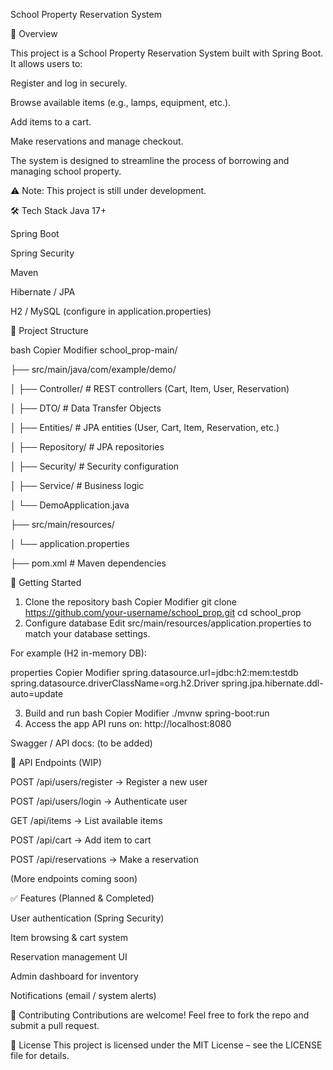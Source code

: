 School Property Reservation System

📌 Overview

This project is a School Property Reservation System built with Spring Boot.
It allows users to:

Register and log in securely.

Browse available items (e.g., lamps, equipment, etc.).

Add items to a cart.

Make reservations and manage checkout.

The system is designed to streamline the process of borrowing and managing school property.


⚠️ Note: This project is still under development.


🛠️ Tech Stack
Java 17+

Spring Boot

Spring Security

Maven

Hibernate / JPA

H2 / MySQL (configure in application.properties)

📂 Project Structure

bash
Copier
Modifier
school_prop-main/

├── src/main/java/com/example/demo/

│   ├── Controller/        # REST controllers (Cart, Item, User, Reservation)

│   ├── DTO/               # Data Transfer Objects

│   ├── Entities/          # JPA entities (User, Cart, Item, Reservation, etc.)

│   ├── Repository/        # JPA repositories

│   ├── Security/          # Security configuration

│   ├── Service/           # Business logic

│   └── DemoApplication.java

├── src/main/resources/

│   └── application.properties

├── pom.xml                # Maven dependencies

🚀 Getting Started

1. Clone the repository
bash
Copier
Modifier
git clone https://github.com/your-username/school_prop.git
cd school_prop
2. Configure database
Edit src/main/resources/application.properties to match your database settings.

For example (H2 in-memory DB):

properties
Copier
Modifier
spring.datasource.url=jdbc:h2:mem:testdb
spring.datasource.driverClassName=org.h2.Driver
spring.jpa.hibernate.ddl-auto=update

3. Build and run
bash
Copier
Modifier
./mvnw spring-boot:run
4. Access the app
API runs on: http://localhost:8080

Swagger / API docs: (to be added)


📖 API Endpoints (WIP)


POST /api/users/register → Register a new user

POST /api/users/login → Authenticate user

GET /api/items → List available items

POST /api/cart → Add item to cart

POST /api/reservations → Make a reservation

(More endpoints coming soon)

✅ Features (Planned & Completed)

 User authentication (Spring Security)

 Item browsing & cart system

 Reservation management UI

 Admin dashboard for inventory

 Notifications (email / system alerts)

🤝 Contributing
Contributions are welcome! Feel free to fork the repo and submit a pull request.

📜 License
This project is licensed under the MIT License – see the LICENSE file for details.

